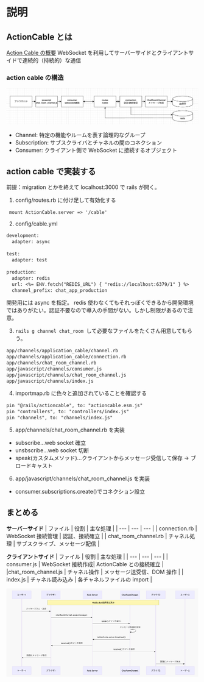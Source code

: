 # 説明

## ActionCable とは

[Action Cable の概要](https://railsguides.jp/action_cable_overview.html)
WebSocket を利用してサーバーサイドとクライアントサイドで連続的（持続的）な通信

### action cable の構造

![image1](./actioncable1.png)

- Channel: 特定の機能やルームを表す論理的なグループ
- Subscription: サブスクライバとチャネルの間のコネクション
- Consumer: クライアント側で WebSocket に接続するオブジェクト

## action cable で実装する

前提：migration とかを終えて localhost:3000 で rails が開く。

1. config/routes.rb に付け足して有効化する

```
 mount ActionCable.server => '/cable'
```

2. config/cable.yml

```
development:
  adapter: async

test:
  adapter: test

production:
  adapter: redis
  url: <%= ENV.fetch("REDIS_URL") { "redis://localhost:6379/1" } %>
  channel_prefix: chat_app_production
```

開発用には async を指定。
redis 使わなくてもそれっぽくできるから開発環境ではありがたい。認証不要なので導入の手間がない。しかし制限があるので注意。

3. `rails g channel chat_room `して必要なファイルをたくさん用意してもらう。

```
app/channels/application_cable/channel.rb
app/channels/application_cable/connection.rb
app/channels/chat_room_channel.rb
app/javascript/channels/consumer.js
app/javascript/channels/chat_room_channel.js
app/javascript/channels/index.js
```

4. importmap.rb に色々と追加されていることを確認する

```
pin "@rails/actioncable", to: "actioncable.esm.js"
pin "controllers", to: "controllers/index.js"
pin "channels", to: "channels/index.js"
```

5. app/channels/chat_room_channel.rb を実装

- subscribe...web socket 確立
- unsbscribe...web socket 切断
- speak(カスタムメソッド)...クライアントからメッセージ受信して保存 → ブロードキャスト

6. app/javascript/channels/chat_room_channel.js を実装

- consumer.subscriptions.create()でコネクション設立

## まとめる

**サーバーサイド**
| ファイル | 役割 | 主な処理 |
| --- | --- | --- |
| connection.rb | WebSocket 接続管理 | 認証、接続確立 |
| chat_room_channel.rb | チャネル処理 | サブスクライブ、メッセージ配信 |

**クライアントサイド**
| ファイル | 役割 | 主な処理 |
| --- | --- | --- |
| consumer.js | WebSocket 接続作成| ActionCable との接続確立 |
|chat_room_channel.js | チャネル操作 | メッセージ送受信、DOM 操作 |
| index.js | チャネル読み込み | 各チャネルファイルの import |

![image2](./actioncable2.png)
